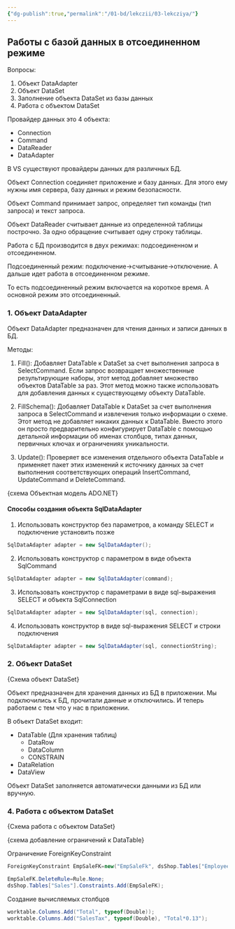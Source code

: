 ```yaml
---
{"dg-publish":true,"permalink":"/01-bd/lekczii/03-lekcziya/"}
---
```


## Работы с базой данных в отсоединенном режиме

Вопросы:
1. Объект DataAdapter
2. Объект DataSet
3. Заполнение объекта DataSet из базы данных
4. Работа с объектом DataSet

Провайдер данных это 4 объекта:
- Connection
- Command
- DataReader
- DataAdapter

В VS существуют провайдеры данных для различных БД.

Объект Connection соединяет приложение и базу данных. Для этого ему нужны имя сервера, базу данных и режим безопасности.

Объект Command принимает запрос, определяет тип команды (тип запроса) и текст запроса. 

Объект DataReader считывает данные из определенной таблицы построчно. За одно обращение считывает одну строку таблицы.

Работа с БД производится в двух режимах: подсоединенном и отсоединенном.

Подсоединенный режим: подключение->считывание->отключение. А дальше идет работа в отсоединенном режиме.

То есть подсоединенный режим включается на короткое время. А основной режим это отсоединенный.

### 1. Объект DataAdapter

Объект DataAdapter предназначен для чтения данных и записи данных в БД.

Методы:
1. Fill(): Добавляет DataTable к DataSet за счет выполнения запроса в SelectCommand. Если запрос возвращает множественные результирующие наборы, этот метод добавляет множество объектов DataTable за раз. Этот метод можно также использовать для добавления данных к существующему объекту DataTable.

2. FillSchema(): Добавляет DataTable к DataSet за счет выполнения запроса в SelectCommand и извлечения только информации о схеме. Этот метод не добавляет никаких данных к DataTable. Вместо этого он просто предварительно конфигурирует DataTable с помощью детальной информации об именах столбцов, типах данных, первичных ключах и ограничениях уникальности.

3. Update(): Проверяет все изменения отдельного объекта DataTable и применяет пакет этих изменений к источнику данных за счет выполнения соответствующих операций InsertCommand, UpdateCommand и DeleteCommand.

{схема Объектная модель ADO.NET}

#### Способы создания объекта SqlDataAdapter
1. Использовать конструктор без параметров, а команду SELECT и подключение установить позже
```C#
SqlDataAdapter adapter = new SqlDataAdapter();
```

2. Использовать конструктор с параметром в виде объекта SqlCommand
```c#
SqlDataAdapter adapter = new SqlDataAdapter(command);
```

3. Использовать конструктор с параметрами в виде sql-выражения SELECT и объекта SqlConnection
```c#
SqlDataAdapter adapter = new SqlDataAdapter(sql, connection);
```

4. Использовать конструктор в виде sql-выражения SELECT и строки подключения
```c#
SqlDataAdapter adapter = new SqlDataAdapter(sql, connectionString);
```

### 2. Объект DataSet
{Схема объект DataSet}

Объект предназначен для хранения данных из БД в приложении. Мы подключились к БД, прочитали данные и отключились. И теперь работаем с тем что у нас в приложении.

В объект DataSet входит:
- DataTable (Для хранения таблиц)
	- DataRow
	- DataColumn
	- CONSTRAIN
- DataRelation
- DataView

Объект DataSet заполняется автоматически данными из БД или вручную.

### 4. Работа с объектом DataSet
{Схема работа с объектом DataSet}

{схема добавление ограничений к DataTable}

Ограничение ForeignKeyConstraint
```c#
ForeignKeyConstraint EmpSaleFK=new("EmpSaleFk", dsShop.Tables["Employees"].Columns["EmployeeID"], dsShop.Tables["Sales"].Columns["EmpID"]);

EmpSaleFK.DeleteRule=Rule.None;
dsShop.Tables["Sales"].Constraints.Add(EmpSaleFK);
```

Создание вычисляемых столбцов
```c#
worktable.Columns.Add("Total", typeof(Double));
worktable.Columns.Add("SalesTax", typeof(Double), "Total*0.13");
```